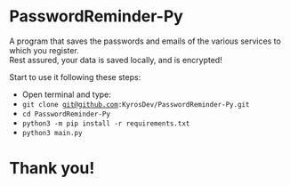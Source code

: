 # PasswordReminder-Py


A program that saves the passwords and emails of the various services to which you register.</br>Rest assured, your data is saved locally, and is encrypted!

Start to use it following these steps:

- Open terminal and type:
- <code>git clone git@github.com:KyrosDev/PasswordReminder-Py.git</code>
- <code>cd PasswordReminder-Py</code>
- <code>python3 -m pip install -r requirements.txt</code>
- <code>python3 main.py</code>

<h1>Thank you!</h1>
